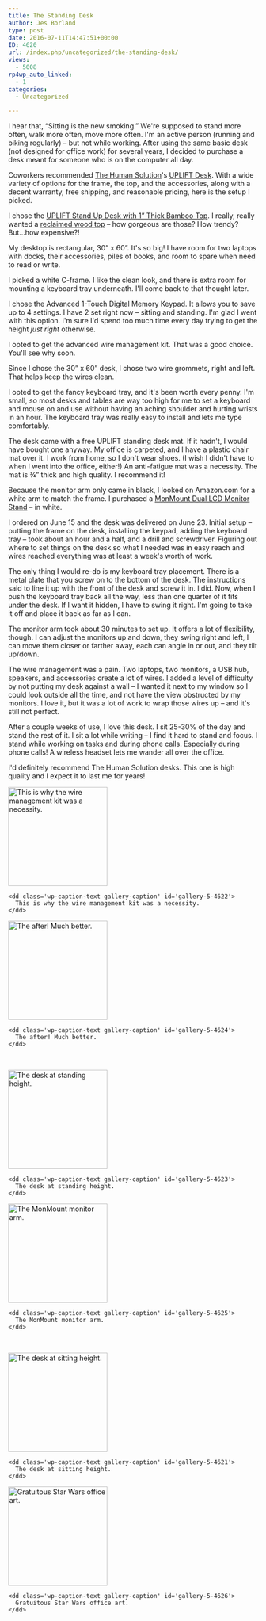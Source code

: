 ```yaml
---
title: The Standing Desk
author: Jes Borland
type: post
date: 2016-07-11T14:47:51+00:00
ID: 4620
url: /index.php/uncategorized/the-standing-desk/
views:
  - 5008
rp4wp_auto_linked:
  - 1
categories:
  - Uncategorized

---
```

I hear that, “Sitting is the new smoking.” We're supposed to stand more often, walk more often, move more often. I'm an active person (running and biking regularly) – but not while working. After using the same basic desk (not designed for office work) for several years, I decided to purchase a desk meant for someone who is on the computer all day.

Coworkers recommended [The Human Solution][1]'s [UPLIFT Desk][2]. With a wide variety of options for the frame, the top, and the accessories, along with a decent warranty, free shipping, and reasonable pricing, here is the setup I picked.

I chose the [UPLIFT Stand Up Desk with 1” Thick Bamboo Top][3]. I really, really wanted a [reclaimed wood top][4] – how gorgeous are those? How trendy? But...how expensive?!

My desktop is rectangular, 30” x 60”. It's so big! I have room for two laptops with docks, their accessories, piles of books, and room to spare when need to read or write.

I picked a white C-frame. I like the clean look, and there is extra room for mounting a keyboard tray underneath. I'll come back to that thought later.

I chose the Advanced 1-Touch Digital Memory Keypad. It allows you to save up to 4 settings. I have 2 set right now – sitting and standing. I'm glad I went with this option. I'm sure I'd spend too much time every day trying to get the height _just right_ otherwise.

I opted to get the advanced wire management kit. That was a good choice. You'll see why soon.

Since I chose the 30” x 60” desk, I chose two wire grommets, right and left. That helps keep the wires clean.

I opted to get the fancy keyboard tray, and it's been worth every penny. I'm small, so most desks and tables are way too high for me to set a keyboard and mouse on and use without having an aching shoulder and hurting wrists in an hour. The keyboard tray was really easy to install and lets me type comfortably.

The desk came with a free UPLIFT standing desk mat. If it hadn't, I would have bought one anyway. My office is carpeted, and I have a plastic chair mat over it. I work from home, so I don't wear shoes. (I wish I didn't have to when I went into the office, either!) An anti-fatigue mat was a necessity. The mat is ¾” thick and high quality. I recommend it!

Because the monitor arm only came in black, I looked on Amazon.com for a white arm to match the frame. I purchased a [MonMount Dual LCD Monitor Stand][5] – in white.

I ordered on June 15 and the desk was delivered on June 23. Initial setup – putting the frame on the desk, installing the keypad, adding the keyboard tray – took about an hour and a half, and a drill and screwdriver. Figuring out where to set things on the desk so what I needed was in easy reach and wires reached everything was at least a week's worth of work.

The only thing I would re-do is my keyboard tray placement. There is a metal plate that you screw on to the bottom of the desk. The instructions said to line it up with the front of the desk and screw it in. I did. Now, when I push the keyboard tray back all the way, less than one quarter of it fits under the desk. If I want it hidden, I have to swing it right. I'm going to take it off and place it back as far as I can.

The monitor arm took about 30 minutes to set up. It offers a lot of flexibility, though. I can adjust the monitors up and down, they swing right and left, I can move them closer or farther away, each can angle in or out, and they tilt up/down.

The wire management was a pain. Two laptops, two monitors, a USB hub, speakers, and accessories create a lot of wires. I added a level of difficulty by not putting my desk against a wall – I wanted it next to my window so I could look outside all the time, and not have the view obstructed by my monitors. I love it, but it was a lot of work to wrap those wires up – and it's still not perfect.

After a couple weeks of use, I love this desk. I sit 25-30% of the day and stand the rest of it. I sit a lot while writing – I find it hard to stand and focus. I stand while working on tasks and during phone calls. Especially during phone calls! A wireless headset lets me wander all over the office.

I'd definitely recommend The Human Solution desks. This one is high quality and I expect it to last me for years!

<div id='gallery-5' class='gallery galleryid-4620 gallery-columns-2 gallery-size-thumbnail'>
  <dl class='gallery-item'>
    <dt class='gallery-icon landscape'>
      <a href='/wp-content/uploads/2016/07/IMG_0791-e1468248181991.jpg'><img width="200" height="200" src="/wp-content/uploads/2016/07/IMG_0791-e1468248181991-200x200.jpg" class="attachment-thumbnail size-thumbnail" alt="This is why the wire management kit was a necessity." aria-describedby="gallery-5-4622" /></a>
    </dt>
    
    <dd class='wp-caption-text gallery-caption' id='gallery-5-4622'>
      This is why the wire management kit was a necessity.
    </dd>
  </dl>
  
  <dl class='gallery-item'>
    <dt class='gallery-icon landscape'>
      <a href='/wp-content/uploads/2016/07/IMG_0806.jpg'><img width="200" height="200" src="/wp-content/uploads/2016/07/IMG_0806-200x200.jpg" class="attachment-thumbnail size-thumbnail" alt="The after! Much better." aria-describedby="gallery-5-4624" /></a>
    </dt>
    
    <dd class='wp-caption-text gallery-caption' id='gallery-5-4624'>
      The after! Much better.
    </dd>
  </dl>
  
  <br style="clear: both" />
  
  <dl class='gallery-item'>
    <dt class='gallery-icon portrait'>
      <a href='/wp-content/uploads/2016/07/IMG_0804-e1468248214523.jpg'><img width="200" height="200" src="/wp-content/uploads/2016/07/IMG_0804-e1468248214523-200x200.jpg" class="attachment-thumbnail size-thumbnail" alt="The desk at standing height." aria-describedby="gallery-5-4623" /></a>
    </dt>
    
    <dd class='wp-caption-text gallery-caption' id='gallery-5-4623'>
      The desk at standing height.
    </dd>
  </dl>
  
  <dl class='gallery-item'>
    <dt class='gallery-icon landscape'>
      <a href='/wp-content/uploads/2016/07/IMG_0807.jpg'><img width="200" height="200" src="/wp-content/uploads/2016/07/IMG_0807-200x200.jpg" class="attachment-thumbnail size-thumbnail" alt="The MonMount monitor arm." aria-describedby="gallery-5-4625" /></a>
    </dt>
    
    <dd class='wp-caption-text gallery-caption' id='gallery-5-4625'>
      The MonMount monitor arm.
    </dd>
  </dl>
  
  <br style="clear: both" />
  
  <dl class='gallery-item'>
    <dt class='gallery-icon landscape'>
      <a href='/wp-content/uploads/2016/07/IMG_0811.jpg'><img width="200" height="200" src="/wp-content/uploads/2016/07/IMG_0811-200x200.jpg" class="attachment-thumbnail size-thumbnail" alt="The desk at sitting height." aria-describedby="gallery-5-4621" /></a>
    </dt>
    
    <dd class='wp-caption-text gallery-caption' id='gallery-5-4621'>
      The desk at sitting height.
    </dd>
  </dl>
  
  <dl class='gallery-item'>
    <dt class='gallery-icon portrait'>
      <a href='/wp-content/uploads/2016/07/IMG_0808-e1468248270515.jpg'><img width="200" height="200" src="/wp-content/uploads/2016/07/IMG_0808-e1468248270515-200x200.jpg" class="attachment-thumbnail size-thumbnail" alt="Gratuitous Star Wars office art." aria-describedby="gallery-5-4626" /></a>
    </dt>
    
    <dd class='wp-caption-text gallery-caption' id='gallery-5-4626'>
      Gratuitous Star Wars office art.
    </dd>
  </dl>
  
  <br style="clear: both" />
</div>

 [1]: http://www.thehumansolution.com/
 [2]: http://www.thehumansolution.com/uplift-standing-desks.html
 [3]: http://www.thehumansolution.com/stand-up-desk-with-bamboo-top.html
 [4]: http://www.thehumansolution.com/stand-up-desk-with-reclaimed-wood-top.html
 [5]: https://www.amazon.com/gp/product/B00K6N4RU0/ref=oh_aui_detailpage_o00_s00?ie=UTF8&psc=1